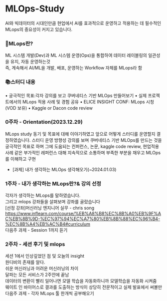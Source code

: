 # MLOps-Study  

AI와 빅데이터의 시대인만큼 현업에서 AI를 효과적으로 운영하고 적용하는 데 필수적인 MLops의 중요성이 커지고 있습니다.

### 🚀MLops란?

ML 시스템 개발(Dev)과 ML 시스템 운영(Ops)을 통합하여 데이터 레이블링의 일관성을 유지, 자동 운영하는것  
즉, 계속해서 AI/ML을 개발, 배포, 운영하는 Workflow 자체를 MLops라 함


### 📚스터디 내용

• 궁극적인 목표:각자 강의를 보고 쿠버네티스 기반 MLOps 만들어보기
• 실제 프로젝트에서의 MLops 적용 사례 및 경험 공유
• ELICE INSIGHT CONF: MLops 시청(VOD 보유)
• Kaggle or Dacon code review


### 0주차 - Orientation(2023.12.29)

MLops study 동기 및 목표에 대해 이야기하였고
앞으로 어떻게 스터디를 운영할지 결정하였습니다.
스터디 운영 방향성 
강의를 보며 쿠버네티스 기반 MLOps를 만드는 것을 궁극적인 목표로 하며
그에 도움되는 컨퍼런스, 논문, kaggle code review, 현업적용 사례 같은 부가적인 레퍼런스 대해 지속적으로 소통하며 
부족한 부분을 채우고 MLOps를 이해하고 구현
- [과제] 내가 생각하는 MLOps 생각해오기(~2024.01.03) 

### 1주차 - 내가 생각하는 MLops란?& 강의 선정
각자가 생각하는 MLops를 말하였습니다.<br/>
그리고 mlops 강좌들을 살펴보며 강좌를 골랐습니다<br/>
[선정 강좌]머신러닝 엔지니어 실무 - chris song<br/>
https://www.inflearn.com/course/%EB%A8%B8%EC%8B%A0%EB%9F%AC%EB%8B%9D-%EC%97%94%EC%A7%80%EB%8B%88%EC%96%B4-%EC%8B%A4%EB%AC%B4#curriculum<br/>
다음주 과제 - Session 1까지 듣기<br/>

### 2주차 - 세션 후기 및 mlops
세션 1에서 인상깊었던 점 및 오늘의 insight<br/>
원디비의 존재를 알다. <br/>
쉬운 머신러닝과 어려운 머신러닝의 차이<br/>
달파는 모든 서비스가 2주안에 끝남<br/>
데이터의 변환이 빨리 일어나면 모델 학습을 자동화하니까 모델학습을 자동화 시켜줌<br/>
웨이트 인 바이어스로 결과를 도출하는 방식이 상당히 전문적이고 실제 발표에서 써볼만<br/>
다음주 과제 - 각자 MLops 툴 한개씩 공부해오기
##
